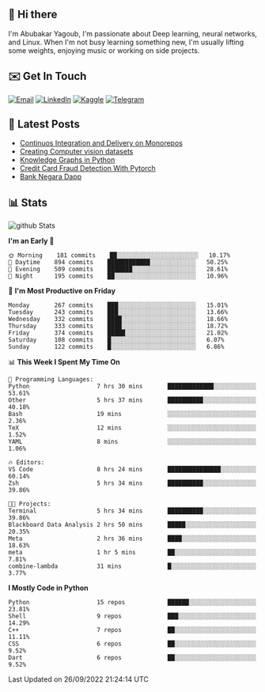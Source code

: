 ## 👋 Hi there

I'm Abubakar Yagoub, I'm passionate about Deep learning, neural networks, and
Linux. When I'm not busy learning something new, I'm usually lifting some
weights, enjoying music or working on side projects.

## ✉️ Get In Touch

[![Email](https://img.shields.io/badge/Email-f1f1f1?style=for-the-badge&logo=gmail&logoColor=0f111a)](mailto:git@blacksuan19.dev)
[![LinkedIn](https://img.shields.io/badge/LinkedIn-0077B5?style=for-the-badge&logo=linkedin&logoColor=white)](https://www.linkedin.com/in/blacksuan19/)
[![Kaggle](https://img.shields.io/badge/Kaggle-5acfff?style=for-the-badge&logo=kaggle&logoColor=white)](http://kaggle.com/abubakaryagob/)
[![Telegram](https://img.shields.io/badge/Telegram-2CA5E0?style=for-the-badge&logo=telegram&logoColor=white)](https://t.me/blacksuan19)

## 📩 Latest Posts

<!-- BLOG-POST-LIST:START -->
- [Continuos Integration and Delivery on Monorepos](http://www.blacksuan19.dev/blog/github-actions-monorepos/)
- [Creating Computer vision datasets](http://www.blacksuan19.dev/blog/creating-datasets/)
- [Knowledge Graphs in Python](http://www.blacksuan19.dev/projects/Knowledge_Graphs/)
- [Credit Card Fraud Detection With Pytorch](http://www.blacksuan19.dev/projects/credit-card-fraud-detection-with-pytorch/)
- [Bank Negara Dapp](http://www.blacksuan19.dev/projects/bank-negara/)
<!-- BLOG-POST-LIST:END -->

## 📊 Stats

![github Stats](https://github-readme-stats.vercel.app/api?username=blacksuan19&theme=github_dark&show_icons=true&count_private=true&custom_title=Github%20Stats&hide_border=true)

<!--START_SECTION:waka-->
**I'm an Early 🐤** 

```text
🌞 Morning    181 commits    ██░░░░░░░░░░░░░░░░░░░░░░░   10.17% 
🌆 Daytime    894 commits    ████████████░░░░░░░░░░░░░   50.25% 
🌃 Evening    509 commits    ███████░░░░░░░░░░░░░░░░░░   28.61% 
🌙 Night      195 commits    ██░░░░░░░░░░░░░░░░░░░░░░░   10.96%

```
📅 **I'm Most Productive on Friday** 

```text
Monday       267 commits    ███░░░░░░░░░░░░░░░░░░░░░░   15.01% 
Tuesday      243 commits    ███░░░░░░░░░░░░░░░░░░░░░░   13.66% 
Wednesday    332 commits    ████░░░░░░░░░░░░░░░░░░░░░   18.66% 
Thursday     333 commits    ████░░░░░░░░░░░░░░░░░░░░░   18.72% 
Friday       374 commits    █████░░░░░░░░░░░░░░░░░░░░   21.02% 
Saturday     108 commits    █░░░░░░░░░░░░░░░░░░░░░░░░   6.07% 
Sunday       122 commits    █░░░░░░░░░░░░░░░░░░░░░░░░   6.86%

```


📊 **This Week I Spent My Time On** 

```text
💬 Programming Languages: 
Python                   7 hrs 30 mins       █████████████░░░░░░░░░░░░   53.61% 
Other                    5 hrs 37 mins       ██████████░░░░░░░░░░░░░░░   40.18% 
Bash                     19 mins             ░░░░░░░░░░░░░░░░░░░░░░░░░   2.36% 
TeX                      12 mins             ░░░░░░░░░░░░░░░░░░░░░░░░░   1.52% 
YAML                     8 mins              ░░░░░░░░░░░░░░░░░░░░░░░░░   1.06%

🔥 Editors: 
VS Code                  8 hrs 24 mins       ███████████████░░░░░░░░░░   60.14% 
Zsh                      5 hrs 34 mins       ██████████░░░░░░░░░░░░░░░   39.86%

🐱‍💻 Projects: 
Terminal                 5 hrs 34 mins       ██████████░░░░░░░░░░░░░░░   39.86% 
Blackboard Data Analysis 2 hrs 50 mins       █████░░░░░░░░░░░░░░░░░░░░   20.35% 
Meta                     2 hrs 36 mins       ████░░░░░░░░░░░░░░░░░░░░░   18.63% 
meta                     1 hr 5 mins         ██░░░░░░░░░░░░░░░░░░░░░░░   7.81% 
combine-lambda           31 mins             █░░░░░░░░░░░░░░░░░░░░░░░░   3.77%

```

**I Mostly Code in Python** 

```text
Python                   15 repos            ██████░░░░░░░░░░░░░░░░░░░   23.81% 
Shell                    9 repos             ███░░░░░░░░░░░░░░░░░░░░░░   14.29% 
C++                      7 repos             ██░░░░░░░░░░░░░░░░░░░░░░░   11.11% 
CSS                      6 repos             ██░░░░░░░░░░░░░░░░░░░░░░░   9.52% 
Dart                     6 repos             ██░░░░░░░░░░░░░░░░░░░░░░░   9.52%

```



 Last Updated on 26/09/2022 21:24:14 UTC
<!--END_SECTION:waka-->
